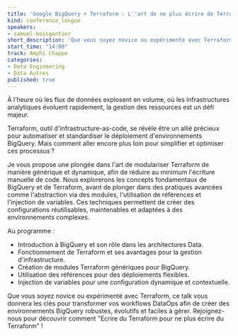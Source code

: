 ```yaml
---
title: 'Google BigQuery + Terraform : L''art de ne plus écrire de Terraform dans vos workflows DataOps'
kind: conference_longue
speakers:
- samuel-boisgontier
short_description: 'Que vous soyez novice ou expérimenté avec Terraform, ce talk vous donnera les clés pour transformer vos workflows DataOps afin de créer des environnements BigQuery robustes, évolutifs et faciles à gérer. Rejoignez-nous pour découvrir comment "Ecrire du Terraform pour ne plus écrire du Terraform" !'
start_time: "14:00"
track: Amphi Chappe
categories:
- Data Engineering
- Data Autres
published: true
---
```


À l’heure où les flux de données explosent en volume, où les infrastructures analytiques évoluent rapidement, la gestion des ressources est un défi majeur.

Terraform, outil d'infrastructure-as-code, se révèle être un allié précieux pour automatiser et standardiser le déploiement d'environnements BigQuery. Mais comment aller encore plus loin pour simplifier et optimiser ces processus ?

Je vous propose une plongée dans l'art de modulariser Terraform de manière générique et dynamique, afin de réduire au minimum l'écriture manuelle de code. Nous explorerons les concepts fondamentaux de BigQuery et de Terraform, avant de plonger dans des pratiques avancées comme l'abstraction via des modules, l'utilisation de références et l'injection de variables. Ces techniques permettent de créer des configurations réutilisables, maintenables et adaptées à des environnements complexes.

Au programme :

- Introduction à BigQuery et son rôle dans les architectures Data.
- Fonctionnement de Terraform et ses avantages pour la gestion d'infrastructure.
- Création de modules Terraform génériques pour BigQuery.
- Utilisation des références pour des déploiements flexibles.
- Injection de variables pour une configuration dynamique et contextuelle.

Que vous soyez novice ou expérimenté avec Terraform, ce talk vous donnera les clés pour transformer vos workflows DataOps afin de créer des environnements BigQuery robustes, évolutifs et faciles à gérer. Rejoignez-nous pour découvrir comment "Ecrire du Terraform pour ne plus écrire du Terraform" !
